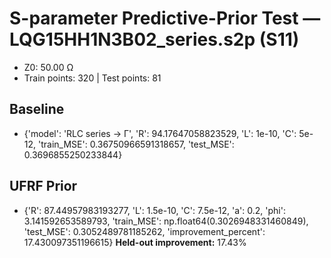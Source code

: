 # S-parameter Predictive-Prior Test — LQG15HH1N3B02_series.s2p (S11)
- Z0: 50.00 Ω
- Train points: 320  |  Test points: 81

## Baseline
- {'model': 'RLC series -> Γ', 'R': 94.17647058823529, 'L': 1e-10, 'C': 5e-12, 'train_MSE': 0.36750966591318657, 'test_MSE': 0.3696855250233844}

## UFRF Prior
- {'R': 87.44957983193277, 'L': 1.5e-10, 'C': 7.5e-12, 'a': 0.2, 'phi': 3.141592653589793, 'train_MSE': np.float64(0.3026948331460849), 'test_MSE': 0.3052489781185262, 'improvement_percent': 17.430097351196615}
**Held-out improvement:** 17.43%